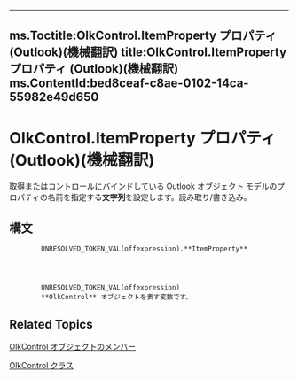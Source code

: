 

---
ms.Toctitle:OlkControl.ItemProperty プロパティ (Outlook)(機械翻訳)
title:OlkControl.ItemProperty プロパティ (Outlook)(機械翻訳)
ms.ContentId:bed8ceaf-c8ae-0102-14ca-55982e49d650
---
# OlkControl.ItemProperty プロパティ (Outlook)(機械翻訳)




取得またはコントロールにバインドしている Outlook オブジェクト モデルのプロパティの名前を指定する**文字列**を設定します。読み取り/書き込み。

## 構文

            UNRESOLVED_TOKEN_VAL(offexpression).**ItemProperty**




            UNRESOLVED_TOKEN_VAL(offexpression)
            **OlkControl** オブジェクトを表す変数です。



## Related Topics

[OlkControl オブジェクトのメンバー](9c42f23f-fc93-a5ac-6a6e-bd64ce49c01d.md)

[OlkControl クラス](426a3ce8-9103-d72e-13ee-9fb47ae0eb07.md)




